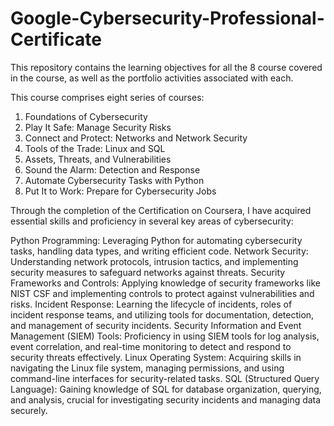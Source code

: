 # Google-Cybersecurity-Professional-Certificate
This repository contains the learning objectives for all the 8 course covered in the course, as well as the portfolio activities associated with each.

This course comprises eight series of courses:

1. Foundations of Cybersecurity
2. Play It Safe: Manage Security Risks
3. Connect and Protect: Networks and Network Security
4. Tools of the Trade: Linux and SQL
5. Assets, Threats, and Vulnerabilities
6. Sound the Alarm: Detection and Response
7. Automate Cybersecurity Tasks with Python
8. Put It to Work: Prepare for Cybersecurity Jobs

Through the completion of the Certification on Coursera, I have acquired essential skills and proficiency in several key areas of cybersecurity:

Python Programming: Leveraging Python for automating cybersecurity tasks, handling data types, and writing efficient code.
Network Security: Understanding network protocols, intrusion tactics, and implementing security measures to safeguard networks against threats.
Security Frameworks and Controls: Applying knowledge of security frameworks like NIST CSF and implementing controls to protect against vulnerabilities and risks.
Incident Response: Learning the lifecycle of incidents, roles of incident response teams, and utilizing tools for documentation, detection, and management of security incidents.
Security Information and Event Management (SIEM) Tools: Proficiency in using SIEM tools for log analysis, event correlation, and real-time monitoring to detect and respond to security threats effectively.
Linux Operating System: Acquiring skills in navigating the Linux file system, managing permissions, and using command-line interfaces for security-related tasks.
SQL (Structured Query Language): Gaining knowledge of SQL for database organization, querying, and analysis, crucial for investigating security incidents and managing data securely.
